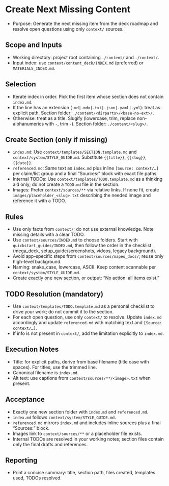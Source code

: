 # Create Next Missing Content

- Purpose: Generate the next missing item from the deck roadmap and resolve open questions using only `context/` sources.

## Scope and Inputs
- Working directory: project root containing `./content/` and `./context/`.
- Input index: use `context/content_deck/INDEX.md` (preferred) or `MATERIALS_INDEX.md`.

## Selection
- Iterate index in order. Pick the first item whose section does not contain `index.md`.
- If the line has an extension (`.md|.mdx|.txt|.json|.yaml|.yml`): treat as explicit path. Section folder: `./content/<dirparts>/<base-no-ext>/`.
- Otherwise: treat as a title. Slugify (lowercase, trim, replace non-alphanumerics with `-`, trim `-`). Section folder: `./content/<slug>/`.

## Create Section (only if missing)
- `index.md`: Use `context/templates/SECTION.template.md` and `context/system/STYLE_GUIDE.md`. Substitute `{{title}}`, `{{slug}}`, `{{date}}`.
- `referenced.md`: Same text as `index.md` plus inline `[Source: context/…]` per claim/list group and a final “Sources:” block with exact file paths.
- Internal TODOs: Use `context/templates/TODO.template.md` as a thinking aid only; do not create a `TODO.md` file in the section.
- Images: Prefer `context/sources/**` via relative links. If none fit, create `images/placeholder_<slug>.txt` describing the needed image and reference it with a TODO.

## Rules
- Use only facts from `context/`; do not use external knowledge. Note missing details with a clear TODO.
- Use `context/sources/INDEX.md` to choose folders. Start with `quickstart_guides/INDEX.md`, then follow the order in the checklist (mega_deck, setup_guide/screenshots, videos, legacy background).
- Avoid app-specific steps from `context/sources/mapeo_docs/`; reuse only high-level background.
- Naming: snake_case, lowercase, ASCII. Keep content scannable per `context/system/STYLE_GUIDE.md`.
- Create exactly one new section, or output: “No action: all items exist.”

## TODO Resolution (mandatory)
- Use `context/templates/TODO.template.md` as a personal checklist to drive your work; do not commit it to the section.
- For each open question, use only `context/` to resolve. Update `index.md` accordingly and update `referenced.md` with matching text and `[Source: context/…]`.
- If info is not present in `context/`, add the limitation explicitly to `index.md`.

## Execution Notes
- Title: for explicit paths, derive from base filename (title case with spaces). For titles, use the trimmed line.
- Canonical filename is `index.md`.
- Alt text: use captions from `context/sources/**/<image>.txt` when present.

## Acceptance
- Exactly one new section folder with `index.md` and `referenced.md`.
- `index.md` follows `context/system/STYLE_GUIDE.md`.
- `referenced.md` mirrors `index.md` and includes inline sources plus a final “Sources:” block.
- Images link to `context/sources/**` or a placeholder file exists.
- Internal TODOs are resolved in your working notes; section files contain only the final drafts and references.

## Reporting
- Print a concise summary: title, section path, files created, templates used, TODOs resolved.
